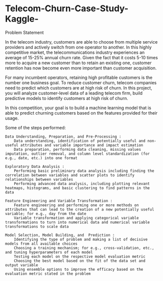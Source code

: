 # Telecom-Churn-Case-Study-Kaggle-

Problem Statement

In the telecom industry, customers are able to choose from multiple service providers and actively switch from one operator to another. In this highly competitive market, the telecommunications industry experiences an average of 15-25% annual churn rate. Given the fact that it costs 5-10 times more to acquire a new customer than to retain an existing one, customer retention has now become even more important than customer acquisition.

For many incumbent operators, retaining high profitable customers is the number one business
goal. To reduce customer churn, telecom companies need to predict which customers are at high risk of churn. In this project, you will analyze customer-level data of a leading telecom firm, build predictive models to identify customers at high risk of churn.

In this competition, your goal is to build a machine learning model that is able to predict churning customers based on the features provided for their usage.


Some of the steps performed:

    Data Understanding, Preparation, and Pre-Processing :
        Data understanding, identification of potentially useful and non-useful attributes and variable importance and impact estimation
        Data preparation, performing data cleaning, missing values imputation, outlier removal, and column level standardization (for e.g., date, etc.) into one format
         
    Exploratory Data Analysis :
        Performing basic preliminary data analysis including finding the correlation between variables and scatter plots to identify relationships between variables
        Performing advanced data analysis, including plotting relevant heatmaps, histograms, and basic clustering to find patterns in the data
         
    Feature Engineering and Variable Transformation :
        Feature engineering and performing one or more methods on attributes that can lead to the creation of a new potentially useful variable; for e.g., day from the date
        Variable transformation and applying categorical variable transformations to turn into numerical data and numerical variable transformations to scale data
         
    Model Selection, Model Building, and  Prediction :
        Identifying the type of problem and making a list of decisive models from all available choices
        Choosing a training mechanism; for e.g., cross-validation, etc., and tuning hyperparameters of each model
        Testing each model on the respective model evaluation metric
        Choosing the best model based on the fit of the data set and output variable
        Using ensemble options to improve the efficacy based on the evaluation metric stated in the problem


